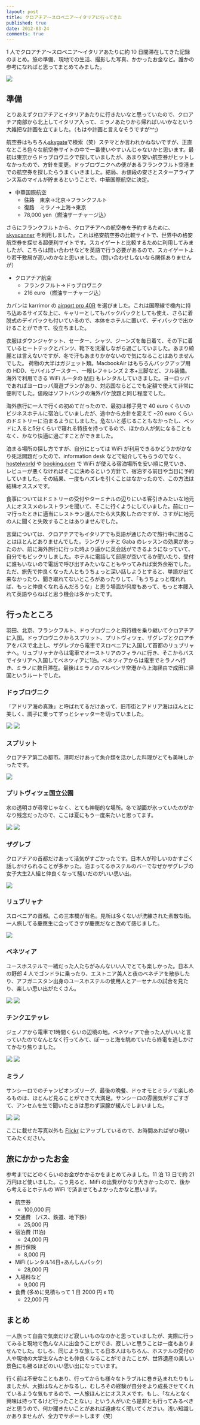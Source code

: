 ```yaml
---
layout: post
title: クロアチア〜スロベニア〜イタリアに行ってきた
published: true
date: 2012-03-24
comments: true
---
```


1 人でクロアチア〜スロベニア〜イタリアあたりに約 10 日間滞在してきた記録のまとめ。旅の準備、現地での生活、撮影した写真、かかったお金など。誰かの参考になればと思ってまとめてみました。

<img src="/images/dubrovnik.jpg">

## 準備

とりあえずクロアチアとイタリアあたりに行きたいなと思っていたので、クロアチア南部から北上してイタリア入って、ミラノあたりから帰ればいいかなという大雑把な計画を立てました。（もはや計画と言えなそうですが^^;)

航空券はもちろん[skygate](http://www.skygate.co.jp/)で検索（笑）ステマとか言われかねないですが、正直なところ色々な航空券サイトの中で一番使いやすいんじゃないかと思います。最初は東京からドゥブロヴニクで探していましたが、あまり安い航空券がヒットしなかったので、方針を変更。ドゥブロヴニクへの便があるフランクフルト空港までの航空券を探したらうまくいきました。結局、お値段の安さとスターアライアンス系のマイルが貯まるということで、中華国際航空に決定。


- 中華国際航空
    - 往路　東京→北京→フランクフルト
    - 復路　ミラノ→上海→東京
    - 78,000 yen（燃油サーチャージ込）

さらにフランクフルトから、クロアチアへの航空券を予約するために、[skyscanner](http://www.skyscanner.jp/)  を利用しました。これは格安航空券の比較サイトで、世界中の格安航空券を探せる超便利サイトです。スカイゲートと比較するために利用してみましたが、こちらは問い合わせなどを英語で行う必要があるので、スカイゲートより若干敷居が高いのかなと思いました。（問い合わせしないなら関係ありませんが）

- クロアチア航空
    - フランクフルト→ドゥブロヴニク
    - 216 euro （燃油サーチャージ込）

カバンは karrimor の [airport pro 40R](http://www.amazon.co.jp/exec/obidos/ASIN/B004VUJ4RU/takus-22/ref=nosim) を選びました。これは国際線で機内に持ち込めるサイズな上に、キャリーとしてもバックパックとしても使え、さらに着脱式のデイパックも付いているので、本体をホテルに置いて、デイパックで出かけることができて、役立ちました。

衣服はダウンジャケット、セーター、シャツ、ジーンズを毎日着て、その下に着ているヒートテックとパンツ、靴下を洗濯しながら過ごしていました。あまり綺麗とは言えないですが、冬で汗もあまりかかないので気になることはありませんでした。 荷物の大半はガジェット類。MacbookAir はもちろんバックアップ用の HDD、モバイルブースター、一眼レフ＋レンズ 2 本+三脚など、フル装備。海外で利用できる WiFi ルータの [MiFi](http://www.globaldata.jp/) もレンタルしていきました。ヨーロッパであればヨーロッパ周遊プランがあり、対応国ならどこでも定額で使えて非常に便利でした。値段はソフトバンクの海外パケ放題と同じ程度でした。

海外旅行に一人で行くの初めてだったので、最初は様子見で 40 euro くらいのビジネスホテルに宿泊していましたが、途中から方針を変えて ~20 euro くらいのドミトリーに泊まるようにしました。危ないと感じることもなかったし、ベッドに入ると5分くらいで寝れる特技を持ってるので、ほかの人が気になることもなく、かなり快適に過ごすことができました。

泊まる場所の探し方ですが、自分にとっては WiFi が利用できるかどうかがかなり死活問題だったので、information desk などで紹介してもらうのでなく、[hostelworld](http://www.hostelworld.com) や [booking.com](http://www.booking.com/) で WiFi が使える宿泊場所を安い順に見ていき、レビューが悪くなければそこに決めるという方針で、宿泊する前日や当日に予約していました。その結果、一度もハズレを引くことはなかったので、この方法は結構オススメです。

食事についてはドミトリーの受付やターミナルの辺りにいる客引きみたいな地元人にオススメのレストランを聞いて、そこに行くようにしていました。前にローマ行ったときに適当にレストラン選んでたら大失敗したのですが、さすがに地元の人に聞くと失敗することはありませんでした。

言葉については、クロアチアでもイタリアでも英語が通じたので旅行中に困ることはほとんどありませんでした。ラングリッチと Gaba のレッスンの効果があったのか、前に海外旅行に行った時より遥かに英会話ができるようになっていて、自分でもビックリしました。ホテルに電話して部屋が空いてるか聞いたり、受付に誰もいないので電話で呼び出すみたいなこともやってみれば案外余裕でした。ただ、旅先で仲良くなった人ともうちょっと深い話しようとすると、単語が出て来なかったり、聞き取れてないところがあったりして、「もうちょっと喋れれば、もっと仲良くなれるんだろうな」と思う場面が何度もあって、もっと本腰入れて英語やらねばと思う機会は多かったです。

## 行ったところ

羽田、北京、フランクフルト、ドゥブロヴニクと飛行機を乗り継いてクロアチアに入国。ドゥブロヴニクからスプリット、プリトヴィツェ、ザグレブとクロアチアをバスで北上し、ザグレブから電車でスロベニアに入国して首都のリュブリャナへ。リュブリャナからは電車でオーストリアのフィラハに行き、そこからバスでイタリアへ入国してベネツィアに1泊。ベネツィアからは電車でミラノへ行き、ミラノに数日滞在。最後はミラノのマルペンサ空港から上海経由で成田に帰国というルートでした。

### ドゥブロヴニク

「アドリア海の真珠」と呼ばれてるだけあって、旧市街とアドリア海はほんとに美しく、調子に乗ってずっとシャッターを切っていました。

<img src="http://farm8.staticflickr.com/7052/6820695590_50a6365f5f_z.jpg">
<img src="http://farm8.staticflickr.com/7183/6966822279_ef65b30bd2_z.jpg">

### スプリット

クロアチア第二の都市。港町だけあって魚介類を活かした料理がとても美味しかったです。

<img src="http://farm8.staticflickr.com/7043/6822006478_772316b0a3_z.jpg">

### プリトヴィツェ国立公園

水の透明さが尋常じゃなく、とても神秘的な場所。冬で湖面が氷っていたのがかなり残念だったので、ここは夏にもう一度来たいと思ってます。

<img src="http://farm8.staticflickr.com/7040/6991299233_ed4ec673c5_z.jpg">
<img src="http://farm8.staticflickr.com/7058/6845182988_b655147030_z.jpg">

### ザグレブ

クロアチアの首都だけあって活気がすごかったです。日本人が珍しいのかすごく話しかけられることが多かった。泊まってるホステルのバーでなぜかザグレブの女子大生2人組と仲良くなって騒いだのがいい思い出。

<img src="http://farm8.staticflickr.com/7106/7006468071_4f521ef8f9_z.jpg">

### リュブリャナ

スロベニアの首都。この三本橋が有名。見所は多くないが洗練された素敵な街。一人旅してる慶應生に会ってさすが慶應だなと改めて感じました。

<img src="http://farm8.staticflickr.com/7207/6991314319_caf20be140_z.jpg">

### ベネツィア

ユースホステルで一緒だった人たちがみんないい人でとても楽しかった。日本人の野郎 4 人でゴンドラに乗ったり、エストニア美人と夜のベネチアを散歩したり、アフガニスタン出身のユースホステルの使用人とアーセナルの試合を見たり、楽しい思い出がたくさん。

<img src="http://farm8.staticflickr.com/7049/6845189334_1dfd79f4e4_z.jpg">
<img src="http://farm8.staticflickr.com/7198/6845190974_9571e13dcc_z.jpg">

### チンクエテッレ

ジェノアから電車で1時間くらいの辺境の地。ベネツィアで会った人がいいと言っていたのでなんとなく行ってみて、ぼーっと海を眺めていたら終電を逃しかけてかなり焦りました。

<img src="http://farm8.staticflickr.com/7189/6993091875_bed70c15d3_z.jpg">
<img src="http://farm8.staticflickr.com/7058/6993092913_a9145508fe_z.jpg">

### ミラノ

サンシーロでのチャンピオンズリーグ、最後の晩餐、ドゥオモとミラノで楽しめるものは、ほとんど見ることができて大満足。サンシーロの雰囲気がすごすぎて、アンセムを生で聞いたときは思わず涙腺が緩んでしまいました。

<img src="http://farm8.staticflickr.com/7184/6846956430_19af5dcd8d_z.jpg">
<img src="http://pcdn.500px.net/10240493/375492d1c054b01fe4a95bdb8c95fee58945ed52/4.jpg">

ここに載せた写真以外も [Flickr](http://www.flickr.com/photos/esperto/sets/72157629165591184/) にアップしているので、お時間あればぜひ覗いてみたください。

## 旅にかかったお金

参考までにどのくらいのお金がかかるかをまとめてみました。11 泊 13 日で約 21 万円ほど使いました。こう見ると、MiFi の出費がかなり大きかったので、後から考えるとホテルの WiFi で済ませてもよかったかなと思います。

- 航空券
    - 100,000 円
- 交通費 （バス、鉄道、地下鉄）
    - 25,000 円
- 宿泊費 (11泊)
    - 24,000 円
- 旅行保険
    - 8,000 円
- MiFi (レンタル14日+あんしんパック)
    - 28,000 円
- 入場料など
    - 9,000 円
- 食費 (多めに見積もって 1 日 2000 円 x 11)
    - 22,000 円

## まとめ

一人旅って自由で気楽だけど寂しいものなのかと思っていましたが、実際に行ってみると現地で色んな人に出会うことができ、寂しいと思うことは一度もありませんでした。むしろ、同じような旅してる日本人はもちろん、ホステルの受付の人や現地の大学生なんかとも仲良くなることができたことが、世界遺産の美しい景色にも勝るほどのいい思い出になっています。

行く前は不安なこともあり、行ってからも様々なトラブルに巻き込まれたりもしましたが、大抵はなんとかなるし、むしろその経験が自分をより成長させてくれているような気もするので、一人旅ほんとにオススメです。もし、「なんとなく興味は持ってるけど行ったことない」という人がいたら是非とも行ってみるべきだと思うので、何か聞きたいことがあれば遠慮なく聞いてください。浅い知識しかありませんが、全力でサポートします（笑）
